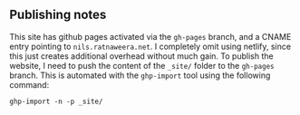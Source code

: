 

## Publishing notes

This site has github pages activated via the `gh-pages` branch, and a CNAME entry pointing to 
`nils.ratnaweera.net`. I completely omit using netlify, since this just creates additional overhead without much gain. To publish the website, I need to push the content of the `_site/` folder to the `gh-pages` branch. This is automated with the `ghp-import` tool using the following command: 

```
ghp-import -n -p _site/
```